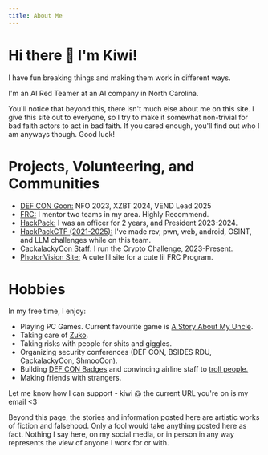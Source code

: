```yaml
---
title: About Me
---
```


# Hi there 🥝 I'm Kiwi!

I have fun breaking things and making them work in different ways. 

I'm an AI Red Teamer at an AI company in North Carolina. 

You'll notice that beyond this, there isn't much else about me on this site. I give this site out to everyone, so I try to make it somewhat non-trivial for bad faith actors to act in bad faith. If you cared enough, you'll find out who I am anyways though. Good luck! 

<h1>Projects, Volunteering, and Communities</h1>
  <ul class="posts">
    <li><a href="https://defcon.org/">DEF CON Goon:</a> NFO 2023, XZBT 2024, VEND Lead 2025</li>
    <li><a href="https://www.firstinspires.org/robotics/frc">FRC:</a> I mentor two teams in my area. Highly Recommend.</li>
    <li><a href="https://hackpack.club/">HackPack:</a> I was an officer for 2 years, and President 2023-2024.</li>
    <li><a href="https://ctftime.org/ctf/443/">HackPackCTF (2021-2025):</a> I've made rev, pwn, web, android, OSINT, and LLM challenges while on this team.</li>
    <li><a href="https://cackalackycon.org/">CackalackyCon Staff:</a> I run the Crypto Challenge, 2023-Present.</li>
    <li><a href="https://photonvision.org/">PhotonVision Site:</a> A cute lil site for a cute lil FRC Program.</li>
  </ul>

# Hobbies
In my free time, I enjoy:
- Playing PC Games. Current favourite game is [A Story About My Uncle](https://store.steampowered.com/app/278360/).
- Taking care of [Zuko](/assets/images/zuko2.png).
- Taking risks with people for shits and giggles.
- Organizing security conferences (DEF CON, BSIDES RDU, CackalackyCon, ShmooCon).
- Building [DEF CON Badges](https://defcon.social/@kiwi/110873356927779293) and convincing airline staff to [troll people.](https://x.com/_0xKiwi/status/1821035187595051139)
- Making friends with strangers.

Let me know how I can support - kiwi @ the current URL you're on is my email <3



Beyond this page, the stories and information posted here are artistic works of fiction and falsehood.
Only a fool would take anything posted here as fact. 
Nothing I say here, on my social media, or in person in any way represents the view of anyone I work for or with. 